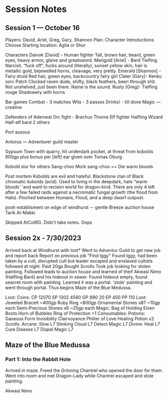 #  Session Notes

## Session 1 — October 16
Players: David, Ariel, Greg, Gary, Shannon
Plan:
	Character Introductions
	Choose Starting location: Aglia or Shur

Characters
	Daivok [David] - Human fighter
		Tall, brown hair, beard, green eyes, heavy armor, glaive and greatsword.
	Marigold [Ariel] - Bard Tiefling
		Narcisit, “fuck off”, fucks around (literally), sunset yellow skin, hair is metallic gold, bejewelled horns, cleavage, very pretty.
	Emerald [Shannon] - Fairy druid
		Red hair, green eyes, backcountry fairy girl
	Clater [Gary]- Kenku sorc
		Patch Clocked raven dude, shifty, black feathers, been through shit. Not unshelved, just been there. Name is the sound.
	Rusty [Greg]- Tiefling rouge
		Shadowery with horns

Bar games
	Combat - 3 matches
	Wits - 3 passes
	Drinks! - till done
	Magic — creative

Defenders of Adenwal
	Orc fight - Brachus Thorne
    Elf fighter
	Halfling Wizard
	Half-elf bard
	2 others

Port ausous

Antorus — Adventurer guild master

Gypsum
	Town with quarry, hit underdark pocket, at threat from kobolds
		800gp plus bonus per [left] ear given over
	Tomas Oburg

Kobold slur for others Sang-choo
	Mork sang-choo == Die warm bloods

Post mortem
	Kobolds are evil and hateful. Blackstone clan of Black chromatic kobolds (acid). Used to living in the deepdark, hate “warm bloods' 'and want to reclaim world for dragon-kind. There are only 4 left after a few failed raids against a necromatic fungal growth (the flood from Halo). Pinched between Humans, Flood, and a deep dwarf outpost.


posh establisment on edge of windhurst -- gentle Breeze auction house
Tarik Al-Makki

Skipped AtCotRG. Didn't take notes. Oops

## Session 2x - 7/30/2023

Arrived back at Windhurst with loot*
Went to Adventur Guild to get new job and report back
	Report on previous job "Find Iggy"
		Found Iggy, had been taken by a cult, disrupted cult but leader escaped and enslaved cultists followed at night.
	Paid 20gp
Bought Scrolls
Took job looking for stolen painting. Followed leads to auction house and learned of theif Akwasi Nimo (Halfling Bard) and his hideout in sewer. Found hideout empty, found seacret room with painting. Learned it was a portal. 'stole' painting and went through portal. Thus begins Maze of the Blue Medussa.

Loot:
	Coins:
		CP
			12070
		SP
			1302
			4560
		GP
			890
			20
		EP
			450
		PP
			110
	Loot:
		Jeweled Bracelt ~400gp
		Ruby Ring ~800gp
		Ornamental Stones x87 ~10gp each
		Semi-Precious Stones x6 ~25gp each
	Magic:
		Bag of Holding
		Elven Boots
		Horn of Bubbles
		Ring of Protection +1
	Consumables:
	Potions:
		Gaseous Form
		Invisibility
		Clairvoyance
		Philter of Love
		Healing Potion x2
	Scrolls:
	Arcane:
		Slow L7
		Stinking Cloud L7
		Detect Magic L7
	Divine:
		Heal L7
		Cure Disease L7
		Dispel Magic L7

## Maze of the Blue Medussa
### Part 1: Into the Rabbit Hole

Arrived in maze. Freed the Grinning Chantrel who opened the door for them. Went into room and met Dragon-Lady while Chantrel escaped and stole painting. 

Akwasi Nimo